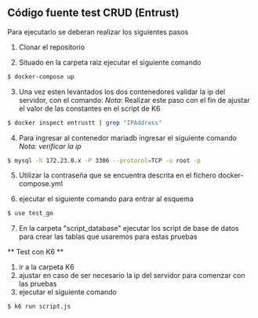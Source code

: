 ## Código fuente test CRUD (Entrust)

Para ejecutarlo se deberan realizar los siguientes pasos

1. Clonar el repositorio

2. Situado en la carpeta raiz  ejecutar el siguiente comando

```bash
$ docker-compose up
```

3. Una vez esten levantados los dos contenedores validar la ip del servidor, con el comando:
*Nota*: Realizar este paso con el fin de ajustar el valor de las constantes en el script de K6

```bash
$ docker inspect entrustt | grep "IPAddress"
```

4. Para ingresar al contenedor mariadb ingresar el siguiente comando
*Nota: verificar la ip*

```bash
$ mysql -h 172.23.0.x -P 3306 --protocol=TCP -u root -p
```
5. Utilizar la contraseña que se encuentra descrita en el fichero docker-compose.yml

6. ejecutar el siguiente comando para entrar al esquema 

```bash
$ use test_go
```

7. En la carpeta "script_database" ejecutar los script de base de datos para crear las tablas que usaremos para estas pruebas

** Test con K6 **

1. ir a la carpeta K6
2. ajustar en caso de ser necesario la ip del servidor para comenzar con las pruebas
3. ejecutar el siguiente comando
```bash
$ k6 run script.js
```
